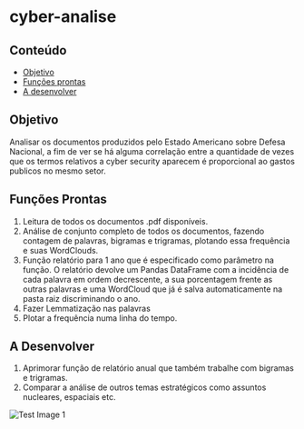 # cyber-analise

## Conteúdo
* [Objetivo](#objetivo)
* [Funções prontas](#funções-prontas)
* [A desenvolver](#a-desenvolver)

## Objetivo

Analisar os documentos produzidos pelo Estado Americano sobre Defesa Nacional, a fim de ver se há alguma correlação entre a quantidade de vezes que os termos relativos a cyber security aparecem é proporcional ao gastos publicos no mesmo setor.

## Funções Prontas
1. Leitura de todos os documentos .pdf disponíveis.
2. Análise de conjunto completo de todos os documentos, fazendo contagem de palavras, bigramas e trigramas, plotando essa frequência e suas WordClouds.
3. Função relatório para 1 ano que é especificado como parâmetro na função. O relatório devolve um Pandas DataFrame com a incidência de cada palavra em ordem decrescente, a sua porcentagem frente as outras palavras e uma WordCloud que já é salva automaticamente na pasta raiz discriminando o ano.
4. Fazer Lemmatização nas palavras
5. Plotar a frequência numa linha do tempo.

## A Desenvolver
1. Aprimorar função de relatório anual que também trabalhe com bigramas e trigramas.
2. Comparar a análise de outros temas estratégicos como assuntos nucleares, espaciais etc.

![Test Image 1](https://github.com/garaujo94/cyber-analise/blob/master/worldAll1.png)
